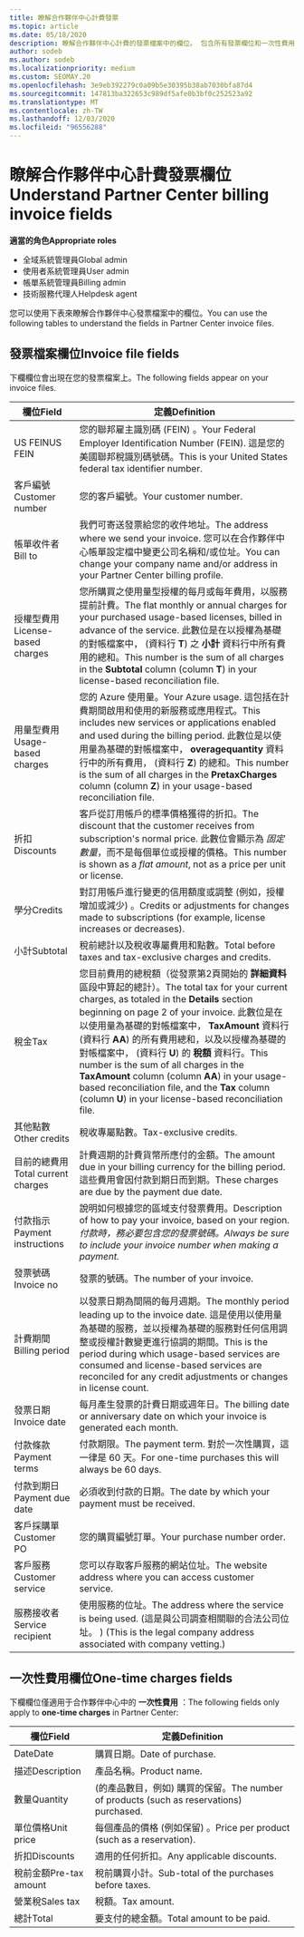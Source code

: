 ```yaml
---
title: 瞭解合作夥伴中心計費發票
ms.topic: article
ms.date: 05/18/2020
description: 瞭解合作夥伴中心計費的發票檔案中的欄位。 包含所有發票欄位和一次性費用欄位的欄位和定義。
author: sodeb
ms.author: sodeb
ms.localizationpriority: medium
ms.custom: SEOMAY.20
ms.openlocfilehash: 3e9eb392279c0a09b5e30395b38ab7030bfa87d4
ms.sourcegitcommit: 147813ba322653c989df5afe0b3bf0c252523a92
ms.translationtype: MT
ms.contentlocale: zh-TW
ms.lasthandoff: 12/03/2020
ms.locfileid: "96556288"
---
```

# <a name="understand-partner-center-billing-invoice-fields"></a><span data-ttu-id="4ee7b-104">瞭解合作夥伴中心計費發票欄位</span><span class="sxs-lookup"><span data-stu-id="4ee7b-104">Understand Partner Center billing invoice fields</span></span>

<span data-ttu-id="4ee7b-105">**適當的角色**</span><span class="sxs-lookup"><span data-stu-id="4ee7b-105">**Appropriate roles**</span></span>

- <span data-ttu-id="4ee7b-106">全域系統管理員</span><span class="sxs-lookup"><span data-stu-id="4ee7b-106">Global admin</span></span>
- <span data-ttu-id="4ee7b-107">使用者系統管理員</span><span class="sxs-lookup"><span data-stu-id="4ee7b-107">User admin</span></span>
- <span data-ttu-id="4ee7b-108">帳單系統管理員</span><span class="sxs-lookup"><span data-stu-id="4ee7b-108">Billing admin</span></span>
- <span data-ttu-id="4ee7b-109">技術服務代理人</span><span class="sxs-lookup"><span data-stu-id="4ee7b-109">Helpdesk agent</span></span>

<span data-ttu-id="4ee7b-110">您可以使用下表來瞭解合作夥伴中心發票檔案中的欄位。</span><span class="sxs-lookup"><span data-stu-id="4ee7b-110">You can use the following tables to understand the fields in Partner Center invoice files.</span></span>

## <a name="invoice-file-fields"></a><span data-ttu-id="4ee7b-111">發票檔案欄位</span><span class="sxs-lookup"><span data-stu-id="4ee7b-111">Invoice file fields</span></span>

<span data-ttu-id="4ee7b-112">下欄欄位會出現在您的發票檔案上。</span><span class="sxs-lookup"><span data-stu-id="4ee7b-112">The following fields appear on your invoice files.</span></span>

| <span data-ttu-id="4ee7b-113">欄位</span><span class="sxs-lookup"><span data-stu-id="4ee7b-113">Field</span></span> | <span data-ttu-id="4ee7b-114">定義</span><span class="sxs-lookup"><span data-stu-id="4ee7b-114">Definition</span></span> |
| ----- | ---------- |
| <span data-ttu-id="4ee7b-115">US FEIN</span><span class="sxs-lookup"><span data-stu-id="4ee7b-115">US FEIN</span></span> | <span data-ttu-id="4ee7b-116">您的聯邦雇主識別碼 (FEIN) 。</span><span class="sxs-lookup"><span data-stu-id="4ee7b-116">Your Federal Employer Identification Number (FEIN).</span></span> <span data-ttu-id="4ee7b-117">這是您的美國聯邦稅識別碼號碼。</span><span class="sxs-lookup"><span data-stu-id="4ee7b-117">This is your United States federal tax identifier number.</span></span> |
| <span data-ttu-id="4ee7b-118">客戶編號</span><span class="sxs-lookup"><span data-stu-id="4ee7b-118">Customer number</span></span> | <span data-ttu-id="4ee7b-119">您的客戶編號。</span><span class="sxs-lookup"><span data-stu-id="4ee7b-119">Your customer number.</span></span> |
| <span data-ttu-id="4ee7b-120">帳單收件者</span><span class="sxs-lookup"><span data-stu-id="4ee7b-120">Bill to</span></span> | <span data-ttu-id="4ee7b-121">我們可寄送發票給您的收件地址。</span><span class="sxs-lookup"><span data-stu-id="4ee7b-121">The address where we send your invoice.</span></span> <span data-ttu-id="4ee7b-122">您可以在合作夥伴中心帳單設定檔中變更公司名稱和/或位址。</span><span class="sxs-lookup"><span data-stu-id="4ee7b-122">You can change your company name and/or address in your Partner Center billing profile.</span></span> |
| <span data-ttu-id="4ee7b-123">授權型費用</span><span class="sxs-lookup"><span data-stu-id="4ee7b-123">License-based charges</span></span> | <span data-ttu-id="4ee7b-124">您所購買之使用量型授權的每月或每年費用，以服務提前計費。</span><span class="sxs-lookup"><span data-stu-id="4ee7b-124">The flat monthly or annual charges for your purchased usage-based licenses, billed in advance of the service.</span></span> <span data-ttu-id="4ee7b-125">此數位是在以授權為基礎的對帳檔案中， (資料行 **T**) 之 **小計** 資料行中所有費用的總和。</span><span class="sxs-lookup"><span data-stu-id="4ee7b-125">This number is the sum of all charges in the **Subtotal** column (column **T**) in your license-based reconciliation file.</span></span> |
| <span data-ttu-id="4ee7b-126">用量型費用</span><span class="sxs-lookup"><span data-stu-id="4ee7b-126">Usage-based charges</span></span> | <span data-ttu-id="4ee7b-127">您的 Azure 使用量。</span><span class="sxs-lookup"><span data-stu-id="4ee7b-127">Your Azure usage.</span></span> <span data-ttu-id="4ee7b-128">這包括在計費期間啟用和使用的新服務或應用程式。</span><span class="sxs-lookup"><span data-stu-id="4ee7b-128">This includes new services or applications enabled and used during the billing period.</span></span> <span data-ttu-id="4ee7b-129">此數位是以使用量為基礎的對帳檔案中， **overagequantity** 資料行中的所有費用， (資料行 **Z**) 的總和。</span><span class="sxs-lookup"><span data-stu-id="4ee7b-129">This number is the sum of all charges in the **PretaxCharges** column (column **Z**) in your usage-based reconciliation file.</span></span> |
| <span data-ttu-id="4ee7b-130">折扣</span><span class="sxs-lookup"><span data-stu-id="4ee7b-130">Discounts</span></span> | <span data-ttu-id="4ee7b-131">客戶從訂用帳戶的標準價格獲得的折扣。</span><span class="sxs-lookup"><span data-stu-id="4ee7b-131">The discount that the customer receives from subscription's normal price.</span></span> <span data-ttu-id="4ee7b-132">此數位會顯示為 *固定數量*，而不是每個單位或授權的價格。</span><span class="sxs-lookup"><span data-stu-id="4ee7b-132">This number is shown as a *flat amount*, not as a price per unit or license.</span></span> |
| <span data-ttu-id="4ee7b-133">學分</span><span class="sxs-lookup"><span data-stu-id="4ee7b-133">Credits</span></span> | <span data-ttu-id="4ee7b-134">對訂用帳戶進行變更的信用額度或調整 (例如，授權增加或減少) 。</span><span class="sxs-lookup"><span data-stu-id="4ee7b-134">Credits or adjustments for changes made to subscriptions (for example, license increases or decreases).</span></span> |
| <span data-ttu-id="4ee7b-135">小計</span><span class="sxs-lookup"><span data-stu-id="4ee7b-135">Subtotal</span></span> | <span data-ttu-id="4ee7b-136">稅前總計以及稅收專屬費用和點數。</span><span class="sxs-lookup"><span data-stu-id="4ee7b-136">Total before taxes and tax-exclusive charges and credits.</span></span> |
| <span data-ttu-id="4ee7b-137">稅金</span><span class="sxs-lookup"><span data-stu-id="4ee7b-137">Tax</span></span> | <span data-ttu-id="4ee7b-138">您目前費用的總稅額（從發票第2頁開始的 **詳細資料** 區段中算起的總計）。</span><span class="sxs-lookup"><span data-stu-id="4ee7b-138">The total tax for your current charges, as totaled in the **Details** section beginning on page 2 of your invoice.</span></span> <span data-ttu-id="4ee7b-139">此數位是在以使用量為基礎的對帳檔案中， **TaxAmount** 資料行 (資料行 **AA**) 的所有費用總和，以及以授權為基礎的對帳檔案中， (資料行 **U**) 的 **稅額** 資料行。</span><span class="sxs-lookup"><span data-stu-id="4ee7b-139">This number is the sum of all charges in the **TaxAmount** column (column **AA**) in your usage-based reconciliation file, and the **Tax** column (column **U**) in your license-based reconciliation file.</span></span> |
| <span data-ttu-id="4ee7b-140">其他點數</span><span class="sxs-lookup"><span data-stu-id="4ee7b-140">Other credits</span></span> | <span data-ttu-id="4ee7b-141">稅收專屬點數。</span><span class="sxs-lookup"><span data-stu-id="4ee7b-141">Tax-exclusive credits.</span></span> |
| <span data-ttu-id="4ee7b-142">目前的總費用</span><span class="sxs-lookup"><span data-stu-id="4ee7b-142">Total current charges</span></span> | <span data-ttu-id="4ee7b-143">計費週期的計費貨幣所應付的金額。</span><span class="sxs-lookup"><span data-stu-id="4ee7b-143">The amount due in your billing currency for the billing period.</span></span> <span data-ttu-id="4ee7b-144">這些費用會因付款到期日而到期。</span><span class="sxs-lookup"><span data-stu-id="4ee7b-144">These charges are due by the payment due date.</span></span> |
| <span data-ttu-id="4ee7b-145">付款指示</span><span class="sxs-lookup"><span data-stu-id="4ee7b-145">Payment instructions</span></span> | <span data-ttu-id="4ee7b-146">說明如何根據您的區域支付發票費用。</span><span class="sxs-lookup"><span data-stu-id="4ee7b-146">Description of how to pay your invoice, based on your region.</span></span> <span data-ttu-id="4ee7b-147">*付款時，務必要包含您的發票號碼。*</span><span class="sxs-lookup"><span data-stu-id="4ee7b-147">*Always be sure to include your invoice number when making a payment.*</span></span> |
| <span data-ttu-id="4ee7b-148">發票號碼</span><span class="sxs-lookup"><span data-stu-id="4ee7b-148">Invoice no</span></span> | <span data-ttu-id="4ee7b-149">發票的號碼。</span><span class="sxs-lookup"><span data-stu-id="4ee7b-149">The number of your invoice.</span></span> |
| <span data-ttu-id="4ee7b-150">計費期間</span><span class="sxs-lookup"><span data-stu-id="4ee7b-150">Billing period</span></span> | <span data-ttu-id="4ee7b-151">以發票日期為間隔的每月週期。</span><span class="sxs-lookup"><span data-stu-id="4ee7b-151">The monthly period leading up to the invoice date.</span></span> <span data-ttu-id="4ee7b-152">這是使用以使用量為基礎的服務，並以授權為基礎的服務對任何信用調整或授權計數變更進行協調的期間。</span><span class="sxs-lookup"><span data-stu-id="4ee7b-152">This is the period during which usage-based services are consumed and license-based services are reconciled for any credit adjustments or changes in license count.</span></span> |
| <span data-ttu-id="4ee7b-153">發票日期</span><span class="sxs-lookup"><span data-stu-id="4ee7b-153">Invoice date</span></span> | <span data-ttu-id="4ee7b-154">每月產生發票的計費日期或週年日。</span><span class="sxs-lookup"><span data-stu-id="4ee7b-154">The billing date or anniversary date on which your invoice is generated each month.</span></span> |
| <span data-ttu-id="4ee7b-155">付款條款</span><span class="sxs-lookup"><span data-stu-id="4ee7b-155">Payment terms</span></span> | <span data-ttu-id="4ee7b-156">付款期限。</span><span class="sxs-lookup"><span data-stu-id="4ee7b-156">The payment term.</span></span> <span data-ttu-id="4ee7b-157">對於一次性購買，這一律是 60 天。</span><span class="sxs-lookup"><span data-stu-id="4ee7b-157">For one-time purchases this will always be 60 days.</span></span> |
| <span data-ttu-id="4ee7b-158">付款到期日</span><span class="sxs-lookup"><span data-stu-id="4ee7b-158">Payment due date</span></span> | <span data-ttu-id="4ee7b-159">必須收到付款的日期。</span><span class="sxs-lookup"><span data-stu-id="4ee7b-159">The date by which your payment must be received.</span></span> |
| <span data-ttu-id="4ee7b-160">客戶採購單</span><span class="sxs-lookup"><span data-stu-id="4ee7b-160">Customer PO</span></span> | <span data-ttu-id="4ee7b-161">您的購買編號訂單。</span><span class="sxs-lookup"><span data-stu-id="4ee7b-161">Your purchase number order.</span></span> |
| <span data-ttu-id="4ee7b-162">客戶服務</span><span class="sxs-lookup"><span data-stu-id="4ee7b-162">Customer service</span></span> | <span data-ttu-id="4ee7b-163">您可以存取客戶服務的網站位址。</span><span class="sxs-lookup"><span data-stu-id="4ee7b-163">The website address where you can access customer service.</span></span> |
| <span data-ttu-id="4ee7b-164">服務接收者</span><span class="sxs-lookup"><span data-stu-id="4ee7b-164">Service recipient</span></span> | <span data-ttu-id="4ee7b-165">使用服務的位址。</span><span class="sxs-lookup"><span data-stu-id="4ee7b-165">The address where the service is being used.</span></span> <span data-ttu-id="4ee7b-166"> (這是與公司調查相關聯的合法公司位址。 ) </span><span class="sxs-lookup"><span data-stu-id="4ee7b-166">(This is the legal company address associated with company vetting.)</span></span> |

## <a name="one-time-charges-fields"></a><span data-ttu-id="4ee7b-167">一次性費用欄位</span><span class="sxs-lookup"><span data-stu-id="4ee7b-167">One-time charges fields</span></span>

<span data-ttu-id="4ee7b-168">下欄欄位僅適用于合作夥伴中心中的 **一次性費用** ：</span><span class="sxs-lookup"><span data-stu-id="4ee7b-168">The following fields only apply to **one-time charges** in Partner Center:</span></span>

| <span data-ttu-id="4ee7b-169">欄位</span><span class="sxs-lookup"><span data-stu-id="4ee7b-169">Field</span></span> | <span data-ttu-id="4ee7b-170">定義</span><span class="sxs-lookup"><span data-stu-id="4ee7b-170">Definition</span></span> |
| ----- | ---------- |
| <span data-ttu-id="4ee7b-171">Date</span><span class="sxs-lookup"><span data-stu-id="4ee7b-171">Date</span></span> | <span data-ttu-id="4ee7b-172">購買日期。</span><span class="sxs-lookup"><span data-stu-id="4ee7b-172">Date of purchase.</span></span> |
| <span data-ttu-id="4ee7b-173">描述</span><span class="sxs-lookup"><span data-stu-id="4ee7b-173">Description</span></span> | <span data-ttu-id="4ee7b-174">產品名稱。</span><span class="sxs-lookup"><span data-stu-id="4ee7b-174">Product name.</span></span> |
| <span data-ttu-id="4ee7b-175">數量</span><span class="sxs-lookup"><span data-stu-id="4ee7b-175">Quantity</span></span> | <span data-ttu-id="4ee7b-176"> (的產品數目，例如) 購買的保留。</span><span class="sxs-lookup"><span data-stu-id="4ee7b-176">The number of products (such as reservations) purchased.</span></span> |
| <span data-ttu-id="4ee7b-177">單位價格</span><span class="sxs-lookup"><span data-stu-id="4ee7b-177">Unit price</span></span> | <span data-ttu-id="4ee7b-178">每個產品的價格 (例如保留) 。</span><span class="sxs-lookup"><span data-stu-id="4ee7b-178">Price per product (such as a reservation).</span></span> |
| <span data-ttu-id="4ee7b-179">折扣</span><span class="sxs-lookup"><span data-stu-id="4ee7b-179">Discounts</span></span> | <span data-ttu-id="4ee7b-180">適用的任何折扣。</span><span class="sxs-lookup"><span data-stu-id="4ee7b-180">Any applicable discounts.</span></span> |
| <span data-ttu-id="4ee7b-181">稅前金額</span><span class="sxs-lookup"><span data-stu-id="4ee7b-181">Pre-tax amount</span></span> | <span data-ttu-id="4ee7b-182">稅前購買小計。</span><span class="sxs-lookup"><span data-stu-id="4ee7b-182">Sub-total of the purchases before taxes.</span></span> |
| <span data-ttu-id="4ee7b-183">營業稅</span><span class="sxs-lookup"><span data-stu-id="4ee7b-183">Sales tax</span></span> | <span data-ttu-id="4ee7b-184">稅額。</span><span class="sxs-lookup"><span data-stu-id="4ee7b-184">Tax amount.</span></span> |
| <span data-ttu-id="4ee7b-185">總計</span><span class="sxs-lookup"><span data-stu-id="4ee7b-185">Total</span></span> | <span data-ttu-id="4ee7b-186">要支付的總金額。</span><span class="sxs-lookup"><span data-stu-id="4ee7b-186">Total amount to be paid.</span></span> |
